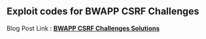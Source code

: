 ## Exploit codes for BWAPP CSRF Challenges

Blog Post Link : [**BWAPP CSRF Challenges Solutions**](http://www.sec-art.net/2019/01/cross-site-request-forgery-bwapp-csrf.html)
